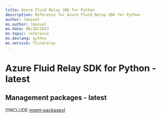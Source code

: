 ```yaml
---
title: Azure Fluid Relay SDK for Python
description: Reference for Azure Fluid Relay SDK for Python
author: lmazuel
ms.author: lmazuel
ms.data: 06/28/2023
ms.topic: reference
ms.devlang: python
ms.service: fluidrelay
---
```

# Azure Fluid Relay SDK for Python - latest

## Management packages - latest
[!INCLUDE [mgmt-packages](fluid-relay-mgmt-index.md)]
